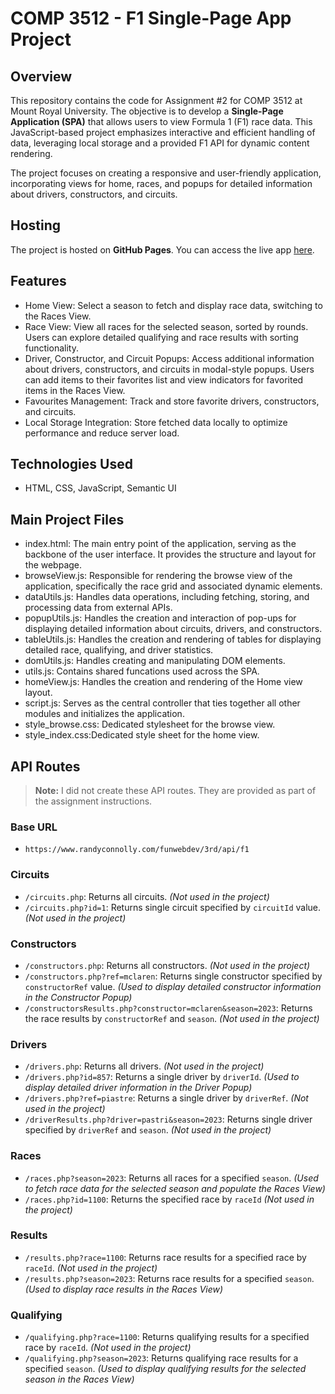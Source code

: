 # COMP 3512 - F1 Single-Page App Project

## Overview
This repository contains the code for Assignment #2 for COMP 3512 at Mount Royal University. The objective is to develop a **Single-Page Application (SPA)** that allows users to view Formula 1 (F1) race data. This JavaScript-based project emphasizes interactive and efficient handling of data, leveraging local storage and a provided F1 API for dynamic content rendering.

The project focuses on creating a responsive and user-friendly application, incorporating views for home, races, and popups for detailed information about drivers, constructors, and circuits. 

## Hosting 
The project is hosted on **GitHub Pages**. You can access the live app [here](https://ttiff.github.io/comp3512-assignment2/).

## Features 
- Home View: Select a season to fetch and display race data, switching to the Races View.
- Race View: View all races for the selected season, sorted by rounds. Users can explore detailed qualifying and race results with sorting functionality.
- Driver, Constructor, and Circuit Popups: Access additional information about drivers, constructors, and circuits in modal-style popups. Users can add items to their favorites list and view indicators for favorited items in the Races View.
- Favourites Management: Track and store favorite drivers, constructors, and circuits.
- Local Storage Integration: Store fetched data locally to optimize performance and reduce server load.

## Technologies Used
- HTML, CSS, JavaScript, Semantic UI

## Main Project Files
- index.html: The main entry point of the application, serving as the backbone of the user interface. It provides the structure and layout for the webpage.
- browseView.js: Responsible for rendering the browse view of the application, specifically the race grid and associated dynamic elements.
- dataUtils.js: Handles data operations, including fetching, storing, and processing data from external APIs.
- popupUtils.js: Handles the creation and interaction of pop-ups for displaying detailed information about circuits, drivers, and constructors.
- tableUtils.js: Handles the creation and rendering of tables for displaying detailed race, qualifying, and driver statistics.
- domUtils.js: Handles creating and manipulating DOM elements.
- utils.js: Contains shared funcations used across the SPA.
- homeView.js: Handles the creation and rendering of the Home view layout.
- script.js: Serves as the central controller that ties together all other modules and initializes the application.
- style_browse.css: Dedicated stylesheet for the browse view.
- style_index.css:Dedicated style sheet for the home view. 
  
## API Routes
> **Note:** I did not create these API routes. They are provided as part of the assignment instructions.

### Base URL
- `https://www.randyconnolly.com/funwebdev/3rd/api/f1`

### Circuits

- `/circuits.php`: Returns all circuits. *(Not used in the project)*  
- `/circuits.php?id=1`: Returns single circuit specified by `circuitId` value.  *(Not used in the project)*  
 
### Constructors
- `/constructors.php`: Returns all constructors. *(Not used in the project)* 
- `/constructors.php?ref=mclaren`: Returns single constructor specified by `constructorRef` value.  *(Used to display detailed constructor information in the Constructor Popup)*
- `/constructorsResults.php?constructor=mclaren&season=2023`: Returns the race results by `constructorRef` and `season`. *(Not used in the project)*

### Drivers
- `/drivers.php`: Returns all drivers. *(Not used in the project)*  
- `/drivers.php?id=857`: Returns a single driver by `driverId`. *(Used to display detailed driver information in the Driver Popup)* 
- `/drivers.php?ref=piastre`: Returns a single driver by `driverRef`.  *(Not used in the project)*  
- `/driverResults.php?driver=pastri&season=2023`: Returns single driver specified by `driverRef` and `season`. *(Not used in the project)*  

### Races
- `/races.php?season=2023`: Returns all races for a specified `season`.   *(Used to fetch race data for the selected season and populate the Races View)* 
- `/races.php?id=1100`: Returns the specified race by `raceId`  *(Not used in the project)*  

### Results
- `/results.php?race=1100`: Returns race results for a specified race by `raceId`. *(Not used in the project)*  
- `/results.php?season=2023`: Returns race results for a specified `season`.  *(Used to display race results in the Races View)*

### Qualifying
- `/qualifying.php?race=1100`: Returns qualifying results for a specified race by `raceId`. *(Not used in the project)*  
- `/qualifying.php?season=2023`:  Returns qualifying race results for a specified `season`.   *(Used to display qualifying results for the selected season in the Races View)*
